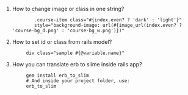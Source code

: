 1. How to change image or class in one string?
      
               .course-item class="#{index.even? ? 'dark' : 'light'}"
               style="background-image: url(#{image_url(index.even? ? 'course-bg_d.png' : 'course-bg_w.png')})"
2. How to set id or class from rails model?
      
            div class="sample #{@variable.name}"
3. How you can translate erb to slime inside rails app?
            
            gem install erb_to_slim
            # And inside your project folder, use:
            erb_to_slim
